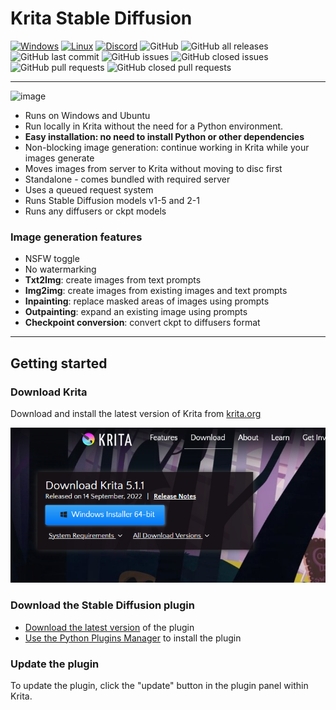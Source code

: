 # Krita Stable Diffusion

[![Windows](https://img.shields.io/static/v1?label=Download&message=Download&color=00aa00&style=for-the-badge&logo=windows&logoColor=white&link=)](https://github.com/w4ffl35/krita_stable_diffusion/releases/download/latest-windows/krita_stable_diffusion.tar.gz)
[![Linux](https://img.shields.io/static/v1?label=Download&message=Download&color=00aa00&style=for-the-badge&logo=linux&logoColor=white&link=)](https://github.com/w4ffl35/krita_stable_diffusion/releases/download/latest-linux/krita_stable_diffusion.tar.gz)
[![Discord](https://img.shields.io/discord/839511291466219541?color=5865F2&logo=discord&logoColor=white&style=for-the-badge)](https://discord.gg/PUVDDCJ7gz)
![GitHub](https://img.shields.io/github/license/w4ffl35/krita_stable_diffusion)
![GitHub all releases](https://img.shields.io/github/downloads/w4ffl35/krita_stable_diffusion/total)
![GitHub last commit](https://img.shields.io/github/last-commit/w4ffl35/krita_stable_diffusion)
![GitHub issues](https://img.shields.io/github/issues/w4ffl35/krita_stable_diffusion)
![GitHub closed issues](https://img.shields.io/github/issues-closed/w4ffl35/krita_stable_diffusion)
![GitHub pull requests](https://img.shields.io/github/issues-pr/w4ffl35/krita_stable_diffusion)
![GitHub closed pull requests](https://img.shields.io/github/issues-pr-closed/w4ffl35/krita_stable_diffusion)

---

![image](https://user-images.githubusercontent.com/25737761/210693732-004dc2f7-d496-4ad2-8c27-c74a28459901.png)

- Runs on Windows and Ubuntu
- Run locally in Krita without the need for a Python environment.
- **Easy installation: no need to install Python or other dependencies**
- Non-blocking image generation: continue working in Krita while your images generate
- Moves images from server to Krita without moving to disc first
- Standalone - comes bundled with required server
- Uses a queued request system
- Runs Stable Diffusion models v1-5 and 2-1
- Runs any diffusers or ckpt models

### Image generation features
- NSFW toggle
- No watermarking
- **Txt2Img**: create images from text prompts
- **Img2img**: create images from existing images and text prompts
- **Inpainting**: replace masked areas of images using prompts
- **Outpainting**: expand an existing image using prompts
- **Checkpoint conversion**: convert ckpt to diffusers format

---

## Getting started

### Download Krita

Download and install the latest version of Krita from [krita.org](https://krita.org/en/download/krita-desktop/)

![img.png](img.png)

### Download the Stable Diffusion plugin

- [Download the latest version](https://github.com/w4ffl35/krita_stable_diffusion/releases/download/1.0.0/krita_stable_diffusion.zip) of the plugin
- [Use the Python Plugins Manager](https://docs.krita.org/en/user_manual/python_scripting/install_custom_python_plugin.html) to install the plugin

### Update the plugin

To update the plugin, click the "update" button in the plugin panel within Krita.
